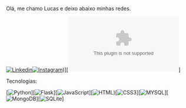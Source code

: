 Olá, me chamo Lucas e deixo abaixo minhas redes.

[![Linkedin](https://img.shields.io/badge/LinkedIn-0077B5?style=for-the-badge&logo=linkedin&logoColor=white)](https://www.linkedin.com/in/lucasvaldetario/?originalSubdomain=br)[![Instagram]([https://img.shields.io/badge/Instagram-E4405F?style=for-the-badge&logo=instagram&logoColor=white)](https://www.instagram.com/lucas.valdetario/))][![Gmail](lucas.valdetario@gmail.com)]

Tecnologias:

[![Python](https://img.shields.io/badge/Python-3776AB?style=for-the-badge&logo=python&logoColor=white)][![Flask](https://img.shields.io/badge/Flask-000000?style=for-the-badge&logo=flask&logoColor=white)][![JavaScript](https://img.shields.io/badge/JavaScript-F7DF1E?style=for-the-badge&logo=javascript&logoColor=black)][![HTML](https://img.shields.io/badge/HTML5-E34F26?style=for-the-badge&logo=html5&logoColor=white))[![CSS3](https://img.shields.io/badge/CSS3-1572B6?style=for-the-badge&logo=css3&logoColor=white)][![MYSQL](https://img.shields.io/badge/MySQL-00000F?style=for-the-badge&logo=mysql&logoColor=white)][![MongoDB](https://img.shields.io/badge/MongoDB-4EA94B?style=for-the-badge&logo=mongodb&logoColor=white)][![SQLite](https://img.shields.io/badge/SQLite-07405E?style=for-the-badge&logo=sqlite&logoColor=white)]
